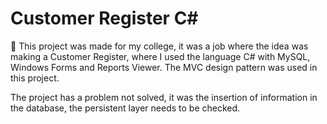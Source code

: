 # Customer Register C#
:tada: This project was made for my college, it was a job where the idea was making a Customer Register, where I used the language C# with MySQL, Windows Forms and Reports Viewer. The MVC design pattern was used in this project.

The project has a problem not solved, it was the insertion of information in the database, the persistent layer needs to be checked.
